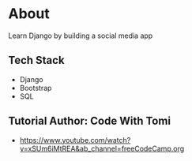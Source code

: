 # About
Learn Django by building a social media app

## Tech Stack
- Django
- Bootstrap
- SQL

## Tutorial Author: Code With Tomi
- https://www.youtube.com/watch?v=xSUm6iMtREA&ab_channel=freeCodeCamp.org